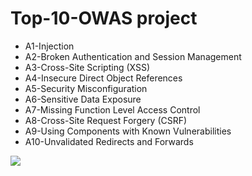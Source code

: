 # Top-10-OWAS project

- A1-Injection 
- A2-Broken Authentication and Session Management
- A3-Cross-Site Scripting (XSS)
- A4-Insecure Direct Object References
- A5-Security Misconfiguration
- A6-Sensitive Data Exposure 
- A7-Missing Function Level Access Control
- A8-Cross-Site Request Forgery (CSRF)
- A9-Using Components with Known Vulnerabilities
- A10-Unvalidated Redirects and Forwards


<img src="http://image.prntscr.com/image/cbd0b2369b17402289aee3929a21cb95.png">
